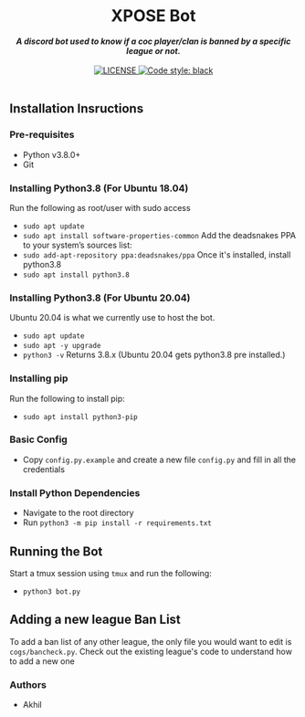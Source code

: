 <h1 align="center">XPOSE Bot</h1>

<div align="center">
  <strong><i>A discord bot used to know if a coc player/clan is banned by a specific league or not.</i></strong>
  <br>
  <br>
  <a href="https://github.com/officialakhil/xpose-bot/blob/master/LICENSE">
    <img src="https://img.shields.io/github/license/officialakhil/forpy.svg?style=for-the-badge&colorB=7289DA" alt="LICENSE" />
  </a>
  <a href="https://github.com/psf/black">
    <img src="https://img.shields.io/badge/code%20style-black-000000.svg" alt="Code style: black" />
  </a>
</div>
<br>

## Installation Insructions

### Pre-requisites
* Python v3.8.0+
* Git

### Installing Python3.8 (For Ubuntu 18.04)
Run the following as root/user with sudo access
* ```sudo apt update```
* ```sudo apt install software-properties-common```
Add the deadsnakes PPA to your system’s sources list:
* ```sudo add-apt-repository ppa:deadsnakes/ppa```
Once it's installed, install python3.8
* ```sudo apt install python3.8```

### Installing Python3.8 (For Ubuntu 20.04)
Ubuntu 20.04 is what we currently use to host the bot. 
* ```sudo apt update```
* ```sudo apt -y upgrade```
* ```python3 -v```
Returns 3.8.x (Ubuntu 20.04 gets python3.8 pre installed.)

### Installing pip
Run the following to install pip:
* ```sudo apt install python3-pip ```

### Basic Config
* Copy `config.py.example` and create a new file `config.py` and fill in all the  credentials

### Install Python Dependencies
* Navigate to the root directory
* Run `python3 -m pip install -r requirements.txt`

## Running the Bot
Start a tmux session using `tmux` and run the following:
* `python3 bot.py`

## Adding a new league Ban List
To add a ban list of any other league, the only file you would want to edit is `cogs/bancheck.py`. 
Check out the existing league's code to understand how to add a new one

### Authors
* Akhil
